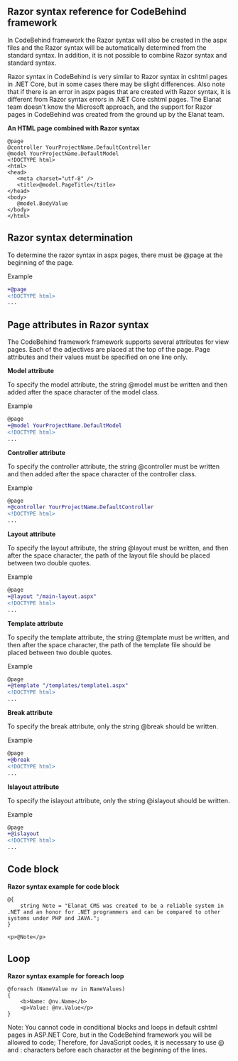 ## Razor syntax reference for CodeBehind framework

In CodeBehind framework the Razor syntax will also be created in the aspx files and the Razor syntax will be automatically determined from the standard syntax. In addition, it is not possible to combine Razor syntax and standard syntax.

Razor syntax in CodeBehind is very similar to Razor syntax in cshtml pages in .NET Core, but in some cases there may be slight differences. Also note that if there is an error in aspx pages that are created with Razor syntax, it is different from Razor syntax errors in .NET Core cshtml pages. The Elanat team doesn't know the Microsoft approach, and the support for Razor pages in CodeBehind was created from the ground up by the Elanat team.

**An HTML page combined with Razor syntax**
 ```cshtml
@page
@controller YourProjectName.DefaultController
@model YourProjectName.DefaultModel
<!DOCTYPE html>
<html>
<head>
    <meta charset="utf-8" />
    <title>@model.PageTitle</title>
</head>
<body>
    @model.BodyValue
</body>
</html>
```

## Razor syntax determination

To determine the razor syntax in aspx pages, there must be @page at the beginning of the page.

Example

```diff
+@page
<!DOCTYPE html>
...
```

## Page attributes in Razor syntax

The CodeBehind framework framework supports several attributes for view pages. Each of the adjectives are placed at the top of the page. Page attributes and their values must be specified on one line only.

**Model attribute**

To specify the model attribute, the string @model must be written and then added after the space character of the model class.

Example
```diff
@page
+@model YourProjectName.DefaultModel
<!DOCTYPE html>
...
```

**Controller attribute**

To specify the controller attribute, the string @controller must be written and then added after the space character of the controller class.

Example
```diff
@page
+@controller YourProjectName.DefaultController
<!DOCTYPE html>
...
```

**Layout attribute**

To specify the layout attribute, the string @layout must be written, and then after the space character, the path of the layout file should be placed between two double quotes.

Example
```diff
@page
+@layout "/main-layout.aspx"
<!DOCTYPE html>
...
```

**Template attribute**

To specify the template attribute, the string @template must be written, and then after the space character, the path of the template file should be placed between two double quotes.

Example
```diff
@page
+@template "/templates/template1.aspx"
<!DOCTYPE html>
...
```

**Break attribute**

To specify the break attribute, only the string @break should be written.

Example
```diff
@page
+@break
<!DOCTYPE html>
...
```

**Islayout attribute**

To specify the islayout attribute, only the string @islayout should be written.

Example
```diff
@page
+@islayout
<!DOCTYPE html>
...
```

## Code block

**Razor syntax example for code block**
```cshtml
@{
    string Note = "Elanat CMS was created to be a reliable system in .NET and an honor for .NET programmers and can be compared to other systems under PHP and JAVA.";
}

<p>@Note</p>
```

## Loop

**Razor syntax example for foreach loop**
```cshtml
@foreach (NameValue nv in NameValues)
{
    <b>Name: @nv.Name</b>
    <p>Value: @nv.Value</p>
}
```

Note: You cannot code in conditional blocks and loops in default cshtml pages in ASP.NET Core, but in the CodeBehind framework you will be allowed to code; Therefore, for JavaScript codes, it is necessary to use @ and : characters before each character at the beginning of the lines.
